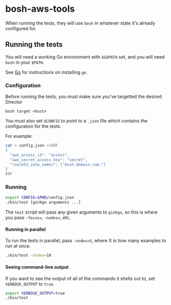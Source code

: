 # bosh-aws-tools

When running the tests, they will use `bosh` in whatever state it's already
configured for.

## Running the tests

You will need a working Go environment with `$GOPATH` set, and you will need
`bosh` in your `$PATH`.

See [Go][go] for instructions on installing `go`.

### Configuration

Before running the tests, you must make sure you've targetted the desired Director
```
bosh target <host>
```

You must also set `$CONFIG` to point to a `.json` file which contains the
configuration for the tests.

For example:

```sh
cat > config.json <<EOF
{
  "aws_access_id": "access",
  "aws_secret_access_key": "secret",
  "route53_zone_names": ["bosh.domain.com."]
}
EOF
```

### Running

```sh
export CONFIG=$PWD/config.json
./bin/test [ginkgo arguments ...]
```

The `test` script will pass any given arguments to `ginkgo`, so this is where
you pass `-focus=`, `-nodes=`, etc.

#### Running in parallel

To run the tests in parallel, pass `-nodes=X`, where X is how many examples to
run at once.

```sh
./bin/test -nodes=10
```

#### Seeing command-line output

If you want to see the output of all of the commands it shells out to, set
`VERBOSE_OUTPUT` to `true`.

```sh
export VERBOSE_OUTPUT=true
./bin/test
```

[go]: http://golang.org